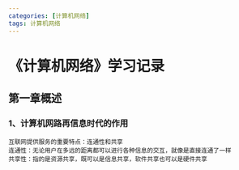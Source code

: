 ```yaml
---
categories: [计算机网络]
tags: 计算机网络
---
```



# 《计算机网络》学习记录



## 第一章概述
### 1、计算机网路再信息时代的作用
    互联网提供服务的重要特点：连通性和共享
    连通性：无论用户在多远的距离都可以进行各种信息的交互，就像是直接连通了一样
    共享性：指的是资源共享，既可以是信息共享，软件共享也可以是硬件共享
